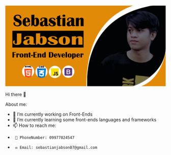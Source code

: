  ![Sebastian on SCJ](https://raw.githubusercontent.com/sebastian709/sebastian709/main/SCJBanner.png)
 
 Hi there 👋


About me:

- 🔭 I’m currently working on Front-Ends
- 🌱 I’m currently learning some front-ends languages and frameworks
- 📫 How to reach me: 
-      📱 PhoneNumber: 09977024547
-      ✉️ Email: sebastianjabson07@gmail.com

